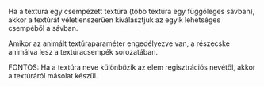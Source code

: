 Ha a textúra egy csempézett textúra (több textúra egy függőleges sávban), akkor a textúrát véletlenszerűen kiválasztjuk az egyik lehetséges csempéből a sávban.

Amikor az animált textúraparaméter engedélyezve van, a részecske animálva lesz a textúracsempék sorozatában.

FONTOS: Ha a textúra neve különbözik az elem regisztrációs nevétől, akkor a textúráról másolat készül.